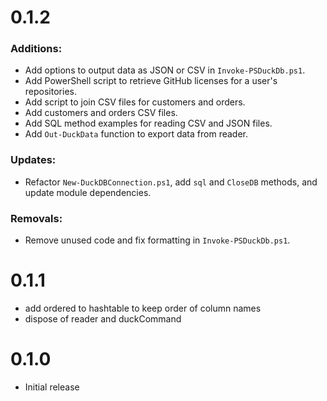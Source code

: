 # 0.1.2

### Additions:
- Add options to output data as JSON or CSV in `Invoke-PSDuckDb.ps1`.
- Add PowerShell script to retrieve GitHub licenses for a user's repositories.
- Add script to join CSV files for customers and orders.
- Add customers and orders CSV files.
- Add SQL method examples for reading CSV and JSON files.
- Add `Out-DuckData` function to export data from reader.

### Updates:
- Refactor `New-DuckDBConnection.ps1`, add `sql` and `CloseDB` methods, and update module dependencies.

### Removals:
- Remove unused code and fix formatting in `Invoke-PSDuckDb.ps1`.

# 0.1.1

- add ordered to hashtable to keep order of column names
- dispose of reader and duckCommand

# 0.1.0

- Initial release
